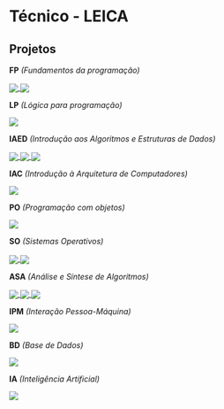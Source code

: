 # Técnico - LEICA

## Projetos

**FP** *(Fundamentos da programação)*

<a href="https://github.com/Francisca105/projeto-fp-1">
  <img align="center" src="https://github-readme-stats.vercel.app/api/pin/?username=Francisca105&theme=midnight-purple&hide_border=true&repo=projeto-fp-1" />
</a>

<a href="https://github.com/Francisca105/projeto-fp-2">
  <img align="center" src="https://github-readme-stats.vercel.app/api/pin/?username=Francisca105&theme=midnight-purple&hide_border=true&repo=projeto-fp-2" />
</a>


**LP** *(Lógica para programação)*

<a href="https://github.com/Francisca105/projeto-lp">
  <img align="center" src="https://github-readme-stats.vercel.app/api/pin/?username=Francisca105&theme=midnight-purple&hide_border=true&repo=projeto-lp" />
</a>

**IAED** *(Introdução aos Algoritmos e Estruturas de Dados)*

<a href="https://github.com/Francisca105/projeto-iaed-1">
  <img align="center" src="https://github-readme-stats.vercel.app/api/pin/?username=Francisca105&theme=midnight-purple&hide_border=true&repo=projeto-iaed-1" />
</a>

<a href="https://github.com/Francisca105/projeto-iaed-2">
  <img align="center" src="https://github-readme-stats.vercel.app/api/pin/?username=Francisca105&theme=midnight-purple&hide_border=true&repo=projeto-iaed-2" />
</a>

<a href="https://github.com/Francisca105/teste-pratico-iaed">
  <img align="center" src="https://github-readme-stats.vercel.app/api/pin/?username=Francisca105&theme=midnight-purple&hide_border=true&repo=teste-pratico-iaed" />
</a>

**IAC** *(Introdução à Arquitetura de Computadores)*

<a href="https://github.com/Francisca105/projeto-iac">
  <img align="center" src="https://github-readme-stats.vercel.app/api/pin/?username=Francisca105&theme=midnight-purple&hide_border=true&repo=projeto-iac" />
</a>

**PO** *(Programação com objetos)*

<a href="https://github.com/Francisca105/projeto-po">
  <img align="center" src="https://github-readme-stats.vercel.app/api/pin/?username=Francisca105&theme=midnight-purple&hide_border=true&repo=projeto-po" />
</a>

**SO** *(Sistemas Operativos)*

<a href="https://github.com/Francisca105/projeto-so-1">
  <img align="center" src="https://github-readme-stats.vercel.app/api/pin/?username=Francisca105&theme=midnight-purple&hide_border=true&repo=projeto-so-1" />
</a>

<a href="https://github.com/Francisca105/projeto-so-2">
  <img align="center" src="https://github-readme-stats.vercel.app/api/pin/?username=Francisca105&theme=midnight-purple&hide_border=true&repo=projeto-so-2" />
</a>

**ASA** *(Análise e Síntese de Algoritmos)*

<a href="https://github.com/Francisca105/projeto-asa-1">
  <img align="center" src="https://github-readme-stats.vercel.app/api/pin/?username=Francisca105&theme=midnight-purple&hide_border=true&repo=projeto-asa-1" />
</a>

<a href="https://github.com/Francisca105/projeto-asa-2">
  <img align="center" src="https://github-readme-stats.vercel.app/api/pin/?username=Francisca105&theme=midnight-purple&hide_border=true&repo=projeto-asa-2" />
</a>

<a href="https://github.com/Francisca105/projeto-asa-3">
  <img align="center" src="https://github-readme-stats.vercel.app/api/pin/?username=Francisca105&theme=midnight-purple&hide_border=true&repo=projeto-asa-3" />
</a>

**IPM** *(Interação Pessoa-Máquina)*

<a href="https://github.com/Francisca105/projeto-ipm">
  <img align="center" src="https://github-readme-stats.vercel.app/api/pin/?username=Francisca105&theme=midnight-purple&hide_border=true&repo=projeto-ipm" />
</a>

**BD** *(Base de Dados)*

<a href="https://github.com/Francisca105/projeto-bd">
  <img align="center" src="https://github-readme-stats.vercel.app/api/pin/?username=Francisca105&theme=midnight-purple&hide_border=true&repo=projeto-bd" />
</a>

**IA** *(Inteligência Artificial)*

<a href="https://github.com/Francisca105/projeto-ia">
  <img align="center" src="https://github-readme-stats.vercel.app/api/pin/?username=Francisca105&theme=midnight-purple&hide_border=true&repo=projeto-ia" />
</a>

